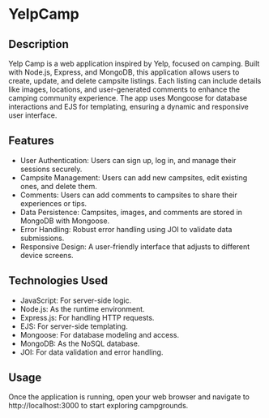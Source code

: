 # YelpCamp

## Description

Yelp Camp is a web application inspired by Yelp, focused on camping. Built with Node.js, Express, and MongoDB, this application allows users to create, update, and delete campsite listings.
Each listing can include details like images, locations, and user-generated comments to enhance the camping community experience. 
The app uses Mongoose for database interactions and EJS for templating, ensuring a dynamic and responsive user interface.

## Features

- User Authentication: Users can sign up, log in, and manage their sessions securely.
- Campsite Management: Users can add new campsites, edit existing ones, and delete them.
- Comments: Users can add comments to campsites to share their experiences or tips.
- Data Persistence: Campsites, images, and comments are stored in MongoDB with Mongoose.
- Error Handling: Robust error handling using JOI to validate data submissions.
- Responsive Design: A user-friendly interface that adjusts to different device screens.

## Technologies Used

- JavaScript: For server-side logic.
- Node.js: As the runtime environment.
- Express.js: For handling HTTP requests.
- EJS: For server-side templating.
- Mongoose: For database modeling and access.
- MongoDB: As the NoSQL database.
- JOI: For data validation and error handling.

## Usage

Once the application is running, open your web browser and navigate to http://localhost:3000 to start exploring campgrounds.
